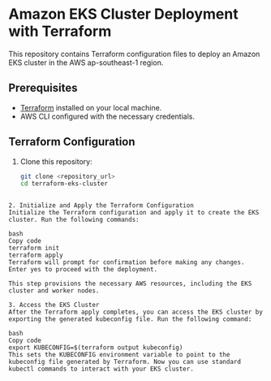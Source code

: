 # Amazon EKS Cluster Deployment with Terraform

This repository contains Terraform configuration files to deploy an Amazon EKS cluster in the AWS ap-southeast-1 region.

## Prerequisites

- [Terraform](https://www.terraform.io/downloads.html) installed on your local machine.
- AWS CLI configured with the necessary credentials.

## Terraform Configuration

1. Clone this repository:

   ```bash
   git clone <repository_url>
   cd terraform-eks-cluster
```

2. Initialize and Apply the Terraform Configuration
Initialize the Terraform configuration and apply it to create the EKS cluster. Run the following commands:

bash
Copy code
terraform init
terraform apply
Terraform will prompt for confirmation before making any changes. Enter yes to proceed with the deployment.

This step provisions the necessary AWS resources, including the EKS cluster and worker nodes.

3. Access the EKS Cluster
After the Terraform apply completes, you can access the EKS cluster by exporting the generated kubeconfig file. Run the following command:

bash
Copy code
export KUBECONFIG=$(terraform output kubeconfig)
This sets the KUBECONFIG environment variable to point to the kubeconfig file generated by Terraform. Now you can use standard kubectl commands to interact with your EKS cluster.
